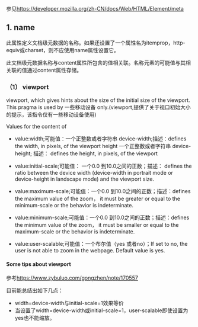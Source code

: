 参见<https://developer.mozilla.org/zh-CN/docs/Web/HTML/Element/meta>

## 1. name

此属性定义文档级元数据的名称。如果还设置了一个属性名为itemprop，http-equiv或charset，则不应使用name属性设置它。


此文档级元数据名称与content属性所包含的值相关联。名称元素的可能值与其相关联的值通过content属性存储。

### （1） viewport
viewport, which gives hints about the size of the initial size of the viewport. This pragma is used by 一些移动设备 only.(viewport,提供了关于视口初始大小的提示，该指令仅有一些移动设备使用)


Values for the content of <meta name="viewport">

- value:width;可能值：一个正整数或者字符串 device-width;描述：defines the width, in pixels, of the viewport
height	一个正整数或者字符串 device-height; 描述：	defines the height, in pixels, of the viewport

- value:initial-scale;可能值： 一个0.0 到10.0之间的正数；描述：	defines the ratio between the device width (device-width in portrait mode or device-height in landscape mode) and the viewport size.

- value:maximum-scale;可能值：一个0.0 到10.0之间的正数；描述：defines the maximum value of the zoom， it must be greater or equal to the minimum-scale or the behavior is indeterminate.

- value:minimum-scale;可能值：一个0.0 到10.0之间的正数；描述：defines the minimum value of the zoom， it must be smaller or equal to the maximum-scale or the behavior is indeterminate.

- value:user-scalable;可能值：一个布尔值（yes 或者no）；If set to no, the user is not able to zoom in the webpage. Default value is yes.

#### Some tips about viewport
参考<https://www.zybuluo.com/gongzhen/note/170557>

目前能总结出如下几点：

- width=device-width与initial-scale=1效果等价
- 当设置了width=device-width或initial-scale=1，user-scalable即使设置为yes也不能缩放。